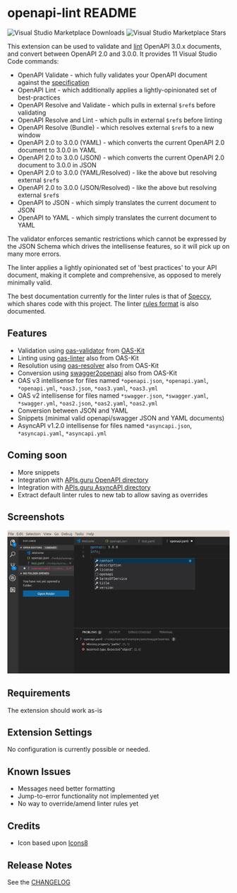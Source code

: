# openapi-lint README

![Visual Studio Marketplace Downloads](https://img.shields.io/visual-studio-marketplace/d/mermade.openapi-lint) ![Visual Studio Marketplace Stars](https://img.shields.io/visual-studio-marketplace/stars/mermade.openapi-lint)

This extension can be used to validate and [lint](https://en.wikipedia.org/wiki/Lint_(software)) OpenAPI 3.0.x documents, and convert between OpenAPI 2.0 and 3.0.0. It provides 11 Visual Studio Code commands:

* OpenAPI Validate - which fully validates your OpenAPI document against the [specification](https://github.com/OAI/OpenAPI-Specification/blob/master/versions/3.0.2.md)
* OpenAPI Lint - which additionally applies a lightly-opinionated set of best-practices
* OpenAPI Resolve and Validate - which pulls in external `$ref`s before validating
* OpenAPI Resolve and Lint - which pulls in external `$ref`s before linting
* OpenAPI Resolve (Bundle) - which resolves external `$ref`s to a new window
* OpenAPI 2.0 to 3.0.0 (YAML) - which converts the current OpenAPI 2.0 document to 3.0.0 in YAML
* OpenAPI 2.0 to 3.0.0 (JSON) - which converts the current OpenAPI 2.0 document to 3.0.0 in JSON
* OpenAPI 2.0 to 3.0.0 (YAML/Resolved) - like the above but resolving external `$ref`s
* OpenAPI 2.0 to 3.0.0 (JSON/Resolved) - like the above but resolving external `$ref`s
* OpenAPI to JSON - which simply translates the current document to JSON
* OpenAPI to YAML - which simply translates the current document to YAML

The validator enforces semantic restrictions which cannot be expressed by the JSON Schema which drives the intellisense features, so it will pick up on many more errors.

The linter applies a lightly opinionated set of 'best practices' to your API document, making it complete and comprehensive, as opposed to merely minimally valid.

The best documentation currently for the linter rules is that of [Speccy](http://speccy.io/rules/1-rulesets), which shares code with this project. The linter [rules format](https://mermade.github.io/oas-kit/linter-rules.html) is also documented.

## Features

* Validation using [oas-validator](https://github.com/Mermade/oas-kit/tree/master/packages/oas-validator) from [OAS-Kit](https://mermade.github.io/oas-kit/)
* Linting using [oas-linter](https://github.com/Mermade/oas-kit/tree/master/packages/oas-linter) also from OAS-Kit
* Resolution using [oas-resolver](https://github.com/Mermade/oas-kit/tree/master/packages/oas-resolver) also from OAS-Kit
* Conversion using [swagger2openapi](https://github.com/Mermade/oas-kit/tree/master/packages/swagger2openapi) also from OAS-Kit
* OAS v3 intellisense for files named `*openapi.json`, `*openapi.yaml`, `*openapi.yml`, `*oas3.json`, `*oas3.yaml`, `*oas3.yml`
* OAS v2 intellisense for files named `*swagger.json`, `*swagger.yaml`, `*swagger.yml`, `*oas2.json`, `*oas2.yaml`, `*oas2.yml`
* Conversion between JSON and YAML
* Snippets (minimal valid openapi/swagger JSON and YAML documents)
* AsyncAPI v1.2.0 intellisense for files named `*asyncapi.json`, `*asyncapi.yaml`, `*asyncapi.yml`

## Coming soon

* More snippets
* Integration with [APIs.guru OpenAPI directory](https://github.com/apis-guru/openapi-directory)
* Integration with [APIs.guru AsyncAPI directory](https://github.com/apis-guru/asyncapi-directory)
* Extract default linter rules to new tab to allow saving as overrides

## Screenshots

![screenshot](./images/vscode-lint.png)

## Requirements

The extension should work as-is

## Extension Settings

No configuration is currently possible or needed.

## Known Issues

* Messages need better formatting
* Jump-to-error functionality not implemented yet
* No way to override/amend linter rules yet

## Credits

* Icon based upon [Icons8](http://icons8.com/)

## Release Notes

See the [CHANGELOG](./CHANGELOG.md)
